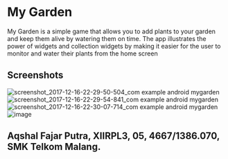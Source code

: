 # My Garden
My Garden is a simple game that allows you to add plants to your garden and keep them alive by watering them on time.
The app illustrates the power of widgets and collection widgets by making it easier for the user to monitor and water their plants from the home screen

## Screenshots
![screenshot_2017-12-16-22-29-50-504_com example android mygarden](https://user-images.githubusercontent.com/22128258/34072055-321c3246-e2b3-11e7-87b1-d1a3fe2b1dd5.png)
![screenshot_2017-12-16-22-29-54-841_com example android mygarden](https://user-images.githubusercontent.com/22128258/34072056-325966ca-e2b3-11e7-8bc4-a23a09f3a2da.png)
![screenshot_2017-12-16-22-30-07-714_com example android mygarden](https://user-images.githubusercontent.com/22128258/34072057-3292f9ee-e2b3-11e7-9cd1-afbd8fa0e4bf.png)
![image](https://user-images.githubusercontent.com/22128258/34072086-ad5102ac-e2b3-11e7-96f8-34b8157c95f7.png)

## Aqshal Fajar Putra, XIIRPL3, 05, 4667/1386.070, SMK Telkom Malang.
